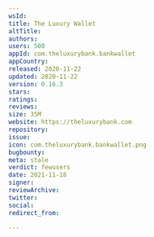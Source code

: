 ```yaml
---
wsId: 
title: The Luxury Wallet
altTitle: 
authors: 
users: 500
appId: com.theluxurybank.bankwallet
appCountry: 
released: 2020-11-22
updated: 2020-11-22
version: 0.16.3
stars: 
ratings: 
reviews: 
size: 35M
website: https://theluxurybank.com
repository: 
issue: 
icon: com.theluxurybank.bankwallet.png
bugbounty: 
meta: stale
verdict: fewusers
date: 2021-11-18
signer: 
reviewArchive: 
twitter: 
social: 
redirect_from: 

---
```


